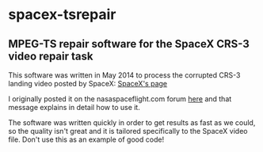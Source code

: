 # spacex-tsrepair
## MPEG-TS repair software for the SpaceX CRS-3 video repair task

This software was written in May 2014 to process the corrupted CRS-3
landing video posted by SpaceX: [SpaceX's page](http://www.spacex.com/news/2014/04/29/first-stage-landing-video)

I originally posted it on the nasaspaceflight.com forum [here](http://forum.nasaspaceflight.com/index.php?topic=34597.msg1205369#msg1205369)
and that message explains in detail how to use it.

The software was written quickly in order to get results as fast as we
could, so the quality isn't great and it is tailored specifically to
the SpaceX video file. Don't use this as an example of good code!

